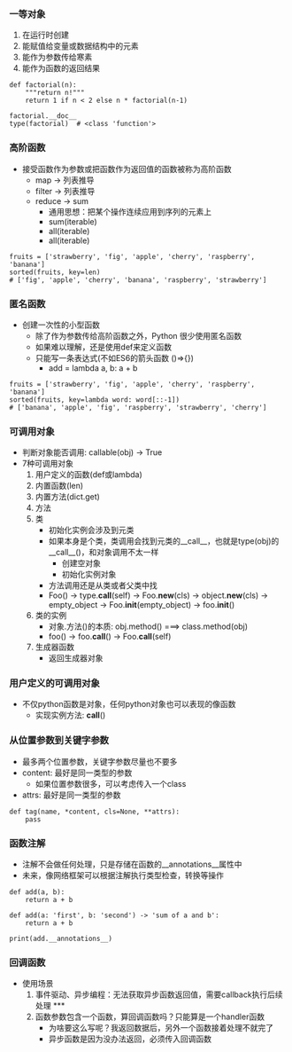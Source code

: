 ### 一等对象
1. 在运行时创建
2. 能赋值给变量或数据结构中的元素
3. 能作为参数传给寒素
4. 能作为函数的返回结果
```
def factorial(n):
    """return n!"""
    return 1 if n < 2 else n * factorial(n-1)

factorial.__doc__
type(factorial)  # <class 'function'>
```

### 高阶函数
* 接受函数作为参数或把函数作为返回值的函数被称为高阶函数
    * map -> 列表推导
    * filter -> 列表推导
    * reduce -> sum
        * 通用思想：把某个操作连续应用到序列的元素上
        * sum(iterable)
        * all(iterable)
        * all(iterable)
```
fruits = ['strawberry', 'fig', 'apple', 'cherry', 'raspberry', 'banana']
sorted(fruits, key=len)
# ['fig', 'apple', 'cherry', 'banana', 'raspberry', 'strawberry']
```

### 匿名函数
* 创建一次性的小型函数
    * 除了作为参数传给高阶函数之外，Python 很少使用匿名函数
    * 如果难以理解，还是使用def来定义函数
    * 只能写一条表达式(不如ES6的箭头函数 ()=>{})
        * add = lambda a, b: a + b
```
fruits = ['strawberry', 'fig', 'apple', 'cherry', 'raspberry', 'banana']
sorted(fruits, key=lambda word: word[::-1])
# ['banana', 'apple', 'fig', 'raspberry', 'strawberry', 'cherry']
```

### 可调用对象
* 判断对象能否调用: callable(obj) -> True
* 7种可调用对象
    1. 用户定义的函数(def或lambda)
    2. 内置函数(len)
    3. 内置方法(dict.get)
    4. 方法
    5. 类
        * 初始化实例会涉及到元类
        * 如果本身是个类，类调用会找到元类的__call__，也就是type(obj)的__call__()，和对象调用不太一样
            * 创建空对象
            * 初始化实例对象
        * 方法调用还是从类或者父类中找
        * Foo() -> type.__call__(self) -> Foo.__new__(cls) -> object.__new__(cls)
                                                                        -> empty_object
                                                                        -> Foo.__init__(empty_object)
                                                                        -> foo.__init__()
    6. 类的实例
        * 对象.方法()的本质: obj.method() ===> class.method(obj)
        * foo() -> foo.__call__() -> Foo.__call__(self)
    7. 生成器函数
        * 返回生成器对象

### 用户定义的可调用对象
* 不仅python函数是对象，任何python对象也可以表现的像函数
    * 实现实例方法: __call__()

### 从位置参数到关键字参数
* 最多两个位置参数，关键字参数尽量也不要多
* content: 最好是同一类型的参数
    * 如果位置参数很多，可以考虑传入一个class
* attrs: 最好是同一类型的参数
```
def tag(name, *content, cls=None, **attrs):
    pass
```


### 函数注解
* 注解不会做任何处理，只是存储在函数的__annotations__属性中
* 未来，像网络框架可以根据注解执行类型检查，转换等操作
```
def add(a, b):
    return a + b

def add(a: 'first', b: 'second') -> 'sum of a and b':
    return a + b

print(add.__annotations__)
```


### 回调函数
* 使用场景
    1. 事件驱动、异步编程：无法获取异步函数返回值，需要callback执行后续处理 ***
    2. 函数参数包含一个函数，算回调函数吗？只能算是一个handler函数
        * 为啥要这么写呢？我返回数据后，另外一个函数接着处理不就完了
        * 异步函数是因为没办法返回，必须传入回调函数
